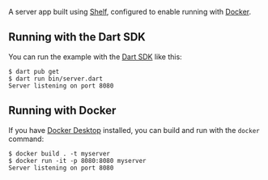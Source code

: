 A server app built using [Shelf](https://pub.dev/packages/shelf),
configured to enable running with [Docker](https://www.docker.com/).

## Running with the Dart SDK

You can run the example with the [Dart SDK](https://dart.dev/get-dart)
like this:

```
$ dart pub get
$ dart run bin/server.dart
Server listening on port 8080
```

## Running with Docker
If you have [Docker Desktop](https://www.docker.com/get-started) installed, you
can build and run with the `docker` command:

```
$ docker build . -t myserver
$ docker run -it -p 8080:8080 myserver
Server listening on port 8080
```
